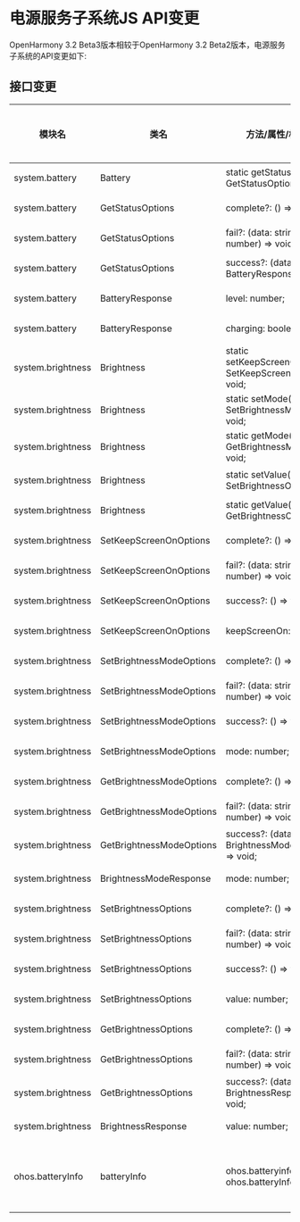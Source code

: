 # 电源服务子系统JS API变更

OpenHarmony 3.2 Beta3版本相较于OpenHarmony 3.2 Beta2版本，电源服务子系统的API变更如下:

## 接口变更

| 模块名 | 类名 | 方法/属性/枚举/常量 | 变更类型 |
|---|---|---|---|
| system.battery    | Battery                  | static getStatus(options?: GetStatusOptions): void;             | 废弃 |
| system.battery    | GetStatusOptions         | complete?: () => void;                                          | 废弃 |
| system.battery    | GetStatusOptions         | fail?: (data: string, code: number) => void;                    | 废弃 |
| system.battery    | GetStatusOptions         | success?: (data: BatteryResponse) => void;                      | 废弃 |
| system.battery    | BatteryResponse          | level: number;                                                  | 废弃 |
| system.battery    | BatteryResponse          | charging: boolean;                                              | 废弃 |
| system.brightness | Brightness               | static setKeepScreenOn(options?: SetKeepScreenOnOptions): void; | 废弃 |
| system.brightness | Brightness               | static setMode(options?: SetBrightnessModeOptions): void;       | 废弃 |
| system.brightness | Brightness               | static getMode(options?: GetBrightnessModeOptions): void;       | 废弃 |
| system.brightness | Brightness               | static setValue(options?: SetBrightnessOptions): void;          | 废弃 |
| system.brightness | Brightness               | static getValue(options?: GetBrightnessOptions): void;          | 废弃 |
| system.brightness | SetKeepScreenOnOptions   | complete?: () => void                                           | 废弃 |
| system.brightness | SetKeepScreenOnOptions   | fail?: (data: string, code: number) => void;                    | 废弃 |
| system.brightness | SetKeepScreenOnOptions   | success?: () => void;                                           | 废弃 |
| system.brightness | SetKeepScreenOnOptions   | keepScreenOn: boolean;                                          | 废弃 |
| system.brightness | SetBrightnessModeOptions | complete?: () => void                                           | 废弃 |
| system.brightness | SetBrightnessModeOptions | fail?: (data: string, code: number) => void;                    | 废弃 |
| system.brightness | SetBrightnessModeOptions | success?: () => void;                                           | 废弃 |
| system.brightness | SetBrightnessModeOptions | mode: number;                                                   | 废弃 |
| system.brightness | GetBrightnessModeOptions | complete?: () => void;                                          | 废弃 |
| system.brightness | GetBrightnessModeOptions | fail?: (data: string, code: number) => void;                    | 废弃 |
| system.brightness | GetBrightnessModeOptions | success?: (data: BrightnessModeResponse) => void;               | 废弃 |
| system.brightness | BrightnessModeResponse   | mode: number;                                                   | 废弃 |
| system.brightness | SetBrightnessOptions     | complete?: () => void                                           | 废弃 |
| system.brightness | SetBrightnessOptions     | fail?: (data: string, code: number) => void;                    | 废弃 |
| system.brightness | SetBrightnessOptions     | success?: () => void;                                           | 废弃 |
| system.brightness | SetBrightnessOptions     | value: number;                                                  | 废弃 |
| system.brightness | GetBrightnessOptions     | complete?: () => void;                                          | 废弃 |
| system.brightness | GetBrightnessOptions     | fail?: (data: string, code: number) => void;                    | 废弃 |
| system.brightness | GetBrightnessOptions     | success?: (data: BrightnessResponse) => void;                   | 废弃 |
| system.brightness | BrightnessResponse       | value: number;                                                  | 废弃 |
| ohos.batteryInfo | batteryInfo | ohos.batteryinfo -> ohos.batteryInfo | 模块名修改 |

